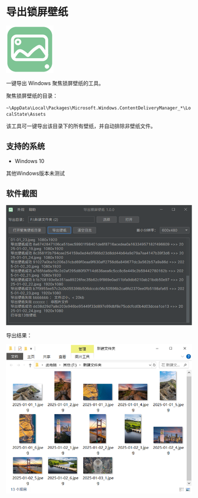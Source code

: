 # 导出锁屏壁纸
![alt icon](./assets/doc/icon-128.png)

一键导出 Windows 聚焦锁屏壁纸的工具。

聚焦锁屏壁纸的目录：

`~\AppData\Local\Packages\Microsoft.Windows.ContentDeliveryManager_*\LocalState\Assets`

该工具可一键导出该目录下的所有壁纸，并自动排除非壁纸文件。

## 支持的系统

- Windows 10

其他Windows版本未测试

## 软件截图

![alt 截图01](./assets/screenshot/01.png)

导出结果：

![alt 截图01](./assets/screenshot/02.png)


